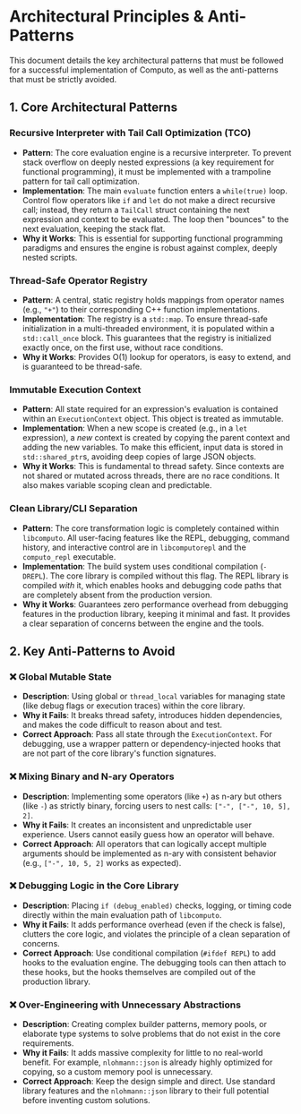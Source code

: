 # Architectural Principles & Anti-Patterns

This document details the key architectural patterns that must be followed for a successful implementation of Computo, as well as the anti-patterns that must be strictly avoided.

## 1. Core Architectural Patterns

### Recursive Interpreter with Tail Call Optimization (TCO)

-   **Pattern**: The core evaluation engine is a recursive interpreter. To prevent stack overflow on deeply nested expressions (a key requirement for functional programming), it must be implemented with a trampoline pattern for tail call optimization.
-   **Implementation**: The main `evaluate` function enters a `while(true)` loop. Control flow operators like `if` and `let` do not make a direct recursive call; instead, they return a `TailCall` struct containing the next expression and context to be evaluated. The loop then "bounces" to the next evaluation, keeping the stack flat.
-   **Why it Works**: This is essential for supporting functional programming paradigms and ensures the engine is robust against complex, deeply nested scripts.

### Thread-Safe Operator Registry

-   **Pattern**: A central, static registry holds mappings from operator names (e.g., `"+"`) to their corresponding C++ function implementations.
-   **Implementation**: The registry is a `std::map`. To ensure thread-safe initialization in a multi-threaded environment, it is populated within a `std::call_once` block. This guarantees that the registry is initialized exactly once, on the first use, without race conditions.
-   **Why it Works**: Provides O(1) lookup for operators, is easy to extend, and is guaranteed to be thread-safe.

### Immutable Execution Context

-   **Pattern**: All state required for an expression's evaluation is contained within an `ExecutionContext` object. This object is treated as immutable.
-   **Implementation**: When a new scope is created (e.g., in a `let` expression), a *new* context is created by copying the parent context and adding the new variables. To make this efficient, input data is stored in `std::shared_ptr`s, avoiding deep copies of large JSON objects.
-   **Why it Works**: This is fundamental to thread safety. Since contexts are not shared or mutated across threads, there are no race conditions. It also makes variable scoping clean and predictable.

### Clean Library/CLI Separation

-   **Pattern**: The core transformation logic is completely contained within `libcomputo`. All user-facing features like the REPL, debugging, command history, and interactive control are in `libcomputorepl` and the `computo_repl` executable.
-   **Implementation**: The build system uses conditional compilation (`-DREPL`). The core library is compiled without this flag. The REPL library is compiled *with* it, which enables hooks and debugging code paths that are completely absent from the production version.
-   **Why it Works**: Guarantees zero performance overhead from debugging features in the production library, keeping it minimal and fast. It provides a clear separation of concerns between the engine and the tools.

## 2. Key Anti-Patterns to Avoid

### ❌ **Global Mutable State**
-   **Description**: Using global or `thread_local` variables for managing state (like debug flags or execution traces) within the core library.
-   **Why it Fails**: It breaks thread safety, introduces hidden dependencies, and makes the code difficult to reason about and test.
-   **Correct Approach**: Pass all state through the `ExecutionContext`. For debugging, use a wrapper pattern or dependency-injected hooks that are not part of the core library's function signatures.

### ❌ **Mixing Binary and N-ary Operators**
-   **Description**: Implementing some operators (like `+`) as n-ary but others (like `-`) as strictly binary, forcing users to nest calls: `["-", ["-", 10, 5], 2]`.
-   **Why it Fails**: It creates an inconsistent and unpredictable user experience. Users cannot easily guess how an operator will behave.
-   **Correct Approach**: All operators that can logically accept multiple arguments should be implemented as n-ary with consistent behavior (e.g., `["-", 10, 5, 2]` works as expected).

### ❌ **Debugging Logic in the Core Library**
-   **Description**: Placing `if (debug_enabled)` checks, logging, or timing code directly within the main evaluation path of `libcomputo`.
-   **Why it Fails**: It adds performance overhead (even if the check is false), clutters the core logic, and violates the principle of a clean separation of concerns.
-   **Correct Approach**: Use conditional compilation (`#ifdef REPL`) to add hooks to the evaluation engine. The debugging tools can then attach to these hooks, but the hooks themselves are compiled out of the production library.

### ❌ **Over-Engineering with Unnecessary Abstractions**
-   **Description**: Creating complex builder patterns, memory pools, or elaborate type systems to solve problems that do not exist in the core requirements.
-   **Why it Fails**: It adds massive complexity for little to no real-world benefit. For example, `nlohmann::json` is already highly optimized for copying, so a custom memory pool is unnecessary.
-   **Correct Approach**: Keep the design simple and direct. Use standard library features and the `nlohmann::json` library to their full potential before inventing custom solutions.
